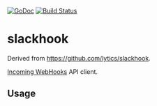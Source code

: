 [![GoDoc](https://godoc.org/github.com/lytics/slackhook?status.png)](https://godoc.org/github.com/lytics/slackhook)
[![Build Status](https://travis-ci.org/lytics/slackhook.svg?branch=master)](https://travis-ci.org/lytics/slackhook)

# slackhook

Derived from https://github.com/lytics/slackhook.

[Incoming WebHooks](https://api.slack.com/incoming-webhooks) API client.

## Usage

```
